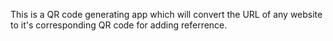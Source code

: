 This is a QR code generating app which will convert the URL of any website to it's corresponding QR code for adding referrence.
